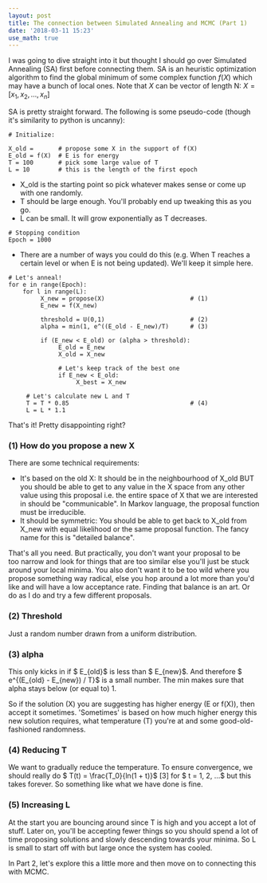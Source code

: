 ```yaml
---
layout: post
title: The connection between Simulated Annealing and MCMC (Part 1)
date: '2018-03-11 15:23'
use_math: true
---
```


I was going to dive straight into it but thought I should go over Simulated Annealing (SA) first before connecting them. SA is an heuristic optimization algorithm to find the global minimum of some complex function $f(X)$ which may have a bunch of local ones. Note that $X$ can be vector of length N: $X = [x_1, x_2, ..., x_n]$

SA is pretty straight forward. The following is some pseudo-code (though it's similarity to python is uncanny):

~~~
# Initialize:

X_old =       # propose some X in the support of f(X)
E_old = f(X)  # E is for energy
T = 100       # pick some large value of T
L = 10        # this is the length of the first epoch
~~~


- X_old is the starting point so pick whatever makes sense or come up with one randomly.
- T should be large enough. You'll probably end up tweaking this as you go.
- L can be small. It will grow exponentially as T decreases.

~~~
# Stopping condition
Epoch = 1000
~~~

- There are a number of ways you could do this (e.g. When T reaches a certain level or when E is not being updated). We'll keep it simple here.

~~~
# Let's anneal!
for e in range(Epoch):
    for l in range(L):
         X_new = propose(X)                        # (1)
         E_new = f(X_new)

         threshold = U(0,1)                        # (2)
         alpha = min(1, e^((E_old - E_new)/T)      # (3)

         if (E_new < E_old) or (alpha > threshold):
              E_old = E_new
              X_old = X_new

              # Let's keep track of the best one
              if E_new < E_old:
                   X_best = X_new

     # Let's calculate new L and T
     T = T * 0.85                                  # (4)
     L = L * 1.1     
~~~

That's it! Pretty disappointing right?

### (1) How do you propose a new X

There are some technical requirements:

- It's based on the old X: It should be in the neighbourhood of X_old BUT you should be able to get to any value in the X space from any other value using this proposal i.e. the entire space of X that we are interested in should be "communicable". In Markov language, the proposal function must be irreducible.
- It should be symmetric: You should be able to get back to X_old from X_new with equal likelihood or the same proposal function. The fancy name for this is "detailed balance".

That's all you need. But practically, you don't want your proposal to be too narrow and look for things that are too similar else you'll just be stuck around your local minima. You also don't want it to be too wild where you propose something way radical, else you hop around a lot more than you'd like and will have a low acceptance rate. Finding that balance is an art. Or do as I do and try a few different proposals.

### (2) Threshold

Just a random number drawn from a uniform distribution.

### (3) alpha

This only kicks in if $ E_{old}$ is less than $ E_{new}$. And therefore $ e^{(E_{old} - E_{new}) / T}$ is a small number. The min makes sure that alpha stays below (or equal to) 1.

So if the solution (X) you are suggesting has higher energy (E or f(X)), then accept it sometimes. 'Sometimes' is based on how much higher energy this new solution requires, what temperature (T) you're at and some good-old-fashioned randomness.

### (4) Reducing T

We want to gradually reduce the temperature. To ensure convergence, we should really do $ T(t) = \frac{T_0}{ln(1 + t)}$ [3] for $ t = 1, 2, ...$ but this takes forever. So something like what we have done is fine.

### (5) Increasing L

At the start you are bouncing around since T is high and you accept a lot of stuff. Later on, you'll be accepting fewer things so you should spend a lot of time proposing solutions and slowly descending towards your minima. So L is small to start off with but large once the system has cooled.

In Part 2, let's explore this a little more and then move on to connecting this with MCMC.
